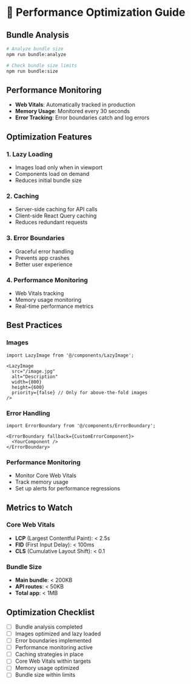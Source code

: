 # 🚀 Performance Optimization Guide

## Bundle Analysis
```bash
# Analyze bundle size
npm run bundle:analyze

# Check bundle size limits
npm run bundle:size
```

## Performance Monitoring
- **Web Vitals**: Automatically tracked in production
- **Memory Usage**: Monitored every 30 seconds
- **Error Tracking**: Error boundaries catch and log errors

## Optimization Features

### 1. **Lazy Loading**
- Images load only when in viewport
- Components load on demand
- Reduces initial bundle size

### 2. **Caching**
- Server-side caching for API calls
- Client-side React Query caching
- Reduces redundant requests

### 3. **Error Boundaries**
- Graceful error handling
- Prevents app crashes
- Better user experience

### 4. **Performance Monitoring**
- Web Vitals tracking
- Memory usage monitoring
- Real-time performance metrics

## Best Practices

### Images
```tsx
import LazyImage from '@/components/LazyImage';

<LazyImage
  src="/image.jpg"
  alt="Description"
  width={800}
  height={600}
  priority={false} // Only for above-the-fold images
/>
```

### Error Handling
```tsx
import ErrorBoundary from '@/components/ErrorBoundary';

<ErrorBoundary fallback={CustomErrorComponent}>
  <YourComponent />
</ErrorBoundary>
```

### Performance Monitoring
- Monitor Core Web Vitals
- Track memory usage
- Set up alerts for performance regressions

## Metrics to Watch

### Core Web Vitals
- **LCP** (Largest Contentful Paint): < 2.5s
- **FID** (First Input Delay): < 100ms
- **CLS** (Cumulative Layout Shift): < 0.1

### Bundle Size
- **Main bundle**: < 200KB
- **API routes**: < 50KB
- **Total app**: < 1MB

## Optimization Checklist

- [ ] Bundle analysis completed
- [ ] Images optimized and lazy loaded
- [ ] Error boundaries implemented
- [ ] Performance monitoring active
- [ ] Caching strategies in place
- [ ] Core Web Vitals within targets
- [ ] Memory usage optimized
- [ ] Bundle size within limits
